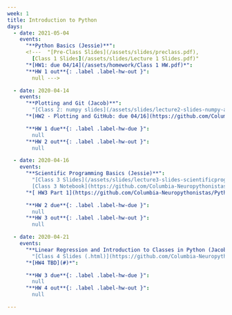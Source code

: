 ```yaml
---
week: 1
title: Introduction to Python
days:
  - date: 2021-05-04
    events:
      "**Python Basics (Jessie)**":
      <!---  "[Pre-Class Slides](/assets/slides/preclass.pdf),
        [Class 1 Slides](/assets/slides/Lecture 1 Slides.pdf)"
      "*[HW1: due 04/14](/assets/homework/Class 1 HW.pdf)*":
      "**HW 1 out**{: .label .label-hw-out }":
        null --->

  - date: 2020-04-14
    events:
      "**Plotting and Git (Jacob)**":
        "[Class 2: numpy slides](/assets/slides/lecture2-slides-numpy-arrays.pdf),[Class 2: matplotlib slides](/assets/slides/lecture2-slides-matplotlib.pdf), [Class 2: hw1 and git slides](/assets/slides/lecture2-slides-hw1+git.pdf),[numpy and matplotlib ipynb notebooks](https://github.com/Columbia-Neuropythonistas/PythonDataCourse/tree/master/Lectures/Lecture2)"
      "*[HW2 - Plotting and GitHub: due 04/16](https://github.com/Columbia-Neuropythonistas/PythonDataCourse/tree/master/Homeworks/HW2)*":

      "**HW 1 due**{: .label .label-hw-due }":
        null
      "**HW 2 out**{: .label .label-hw-out }":
        null

  - date: 2020-04-16
    events:
      "**Scientific Programming Basics (Jessie)**":
        "[Class 3 Slides](/assets/slides/lecture3-slides-scientificprogramming.pdf),
        [Class 3 Notebook](https://github.com/Columbia-Neuropythonistas/PythonDataCourse/tree/master/Homeworks/HW3)"
      "*[ HW3 Part 1](https://github.com/Columbia-Neuropythonistas/PythonDataCourse/blob/master/Homeworks/HW3/HW3_Part_1.ipynb)*":

      "**HW 2 due**{: .label .label-hw-due }":
        null
      "**HW 3 out**{: .label .label-hw-out }":
        null

  - date: 2020-04-21
    events:
      "**Linear Regression and Introduction to Classes in Python (Jacob)**":
        "[Class 4 Slides (.html)](https://github.com/Columbia-Neuropythonistas/PythonDataCourse/tree/master/Lectures/Lecture4),[Class 4 Notebooks](https://github.com/Columbia-Neuropythonistas/PythonDataCourse/tree/master/Lectures/Lecture4)"
      "*[HW4 TBD](#)*":

      "**HW 3 due**{: .label .label-hw-due }":
        null
      "**HW 4 out**{: .label .label-hw-out }":
        null

---
```

